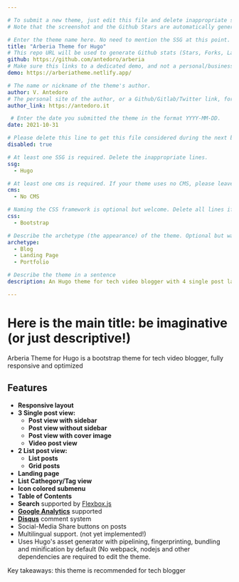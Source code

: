 ```yaml
---

# To submit a new theme, just edit this file and delete inappropriate suggestions.
# Note that the screenshot and the Github Stars are automatically generated.

# Enter the theme name here. No need to mention the SSG at this point.
title: "Arberia Theme for Hugo"
# This repo URL will be used to generate Github stats (Stars, Forks, Last Update)
github: https://github.com/antedoro/arberia
# Make sure this links to a dedicated demo, and not a personal/business site. The demo url must use httpS.
demo: https://arberiatheme.netlify.app/

# The name or nickname of the theme's author.
author: V. Antedoro
# The personal site of the author, or a Github/Gitlab/Twitter link, for a proper acknowledgement. Delete this line if none is available.
author_link: https://antedoro.it

 # Enter the date you submitted the theme in the format YYYY-MM-DD.
date: 2021-10-31

# Please delete this line to get this file considered during the next build.
disabled: true

# At least one SSG is required. Delete the inappropriate lines.
ssg:
  - Hugo

# At least one cms is required. If your theme uses no CMS, please leave a line with "No CMS"
cms:
  - No CMS

# Naming the CSS framework is optional but welcome. Delete all lines if required.
css:
  - Bootstrap

# Describe the archetype (the appearance) of the theme. Optional but warmly recommended. Delete the inappropriate lines.
archetype:
  - Blog
  - Landing Page
  - Portfolio

# Describe the theme in a sentence
description: An Hugo theme for tech video blogger with 4 single post layout and 2 list layout, fully responsive and optimized!

---
```


# Here is the main title: be imaginative (or just descriptive!)

Arberia Theme for Hugo is a bootstrap theme for tech video blogger, fully responsive and optimized

## Features

- **Responsive layout**
- **3 Single post view:**
  - **Post view with sidebar**
  - **Post view without sidebar**
  - **Post view with cover image**
  - **Video post view**
- **2 List post view:**
  - **List posts**
  - **Grid posts**
- **Landing page**
- **List Cathegory/Tag view**
- **Icon colored submenu**
- **Table of Contents**
- **Search** supported by [Flexbox.js](flexbox.js)
- **[Google Analytics](https://analytics.google.com/analytics)** supported
- **[Disqus](https://disqus.com)** comment system
- Social-Media Share buttons on posts
- Multilingual support. (not yet implemented!)
- Uses Hugo's asset generator with pipelining, fingerprinting, bundling and minification by default (No webpack, nodejs and other dependencies are required to edit the theme.


Key takeaways: this theme is recommended for tech blogger

